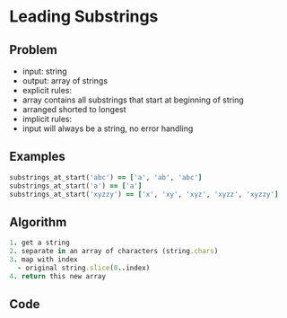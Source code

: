 # Leading Substrings

## Problem

- input: string
- output: array of strings
- explicit rules:
-   array contains all substrings that start at beginning of string
-   arranged shorted to longest
- implicit rules:
-   input will always be a string, no error handling

## Examples

```ruby
substrings_at_start('abc') == ['a', 'ab', 'abc']
substrings_at_start('a') == ['a']
substrings_at_start('xyzzy') == ['x', 'xy', 'xyz', 'xyzz', 'xyzzy']
```

## Algorithm

```ruby
1. get a string
2. separate in an array of characters (string.chars)
3. map with index
  - original string.slice(0..index)
4. return this new array
```

## Code
